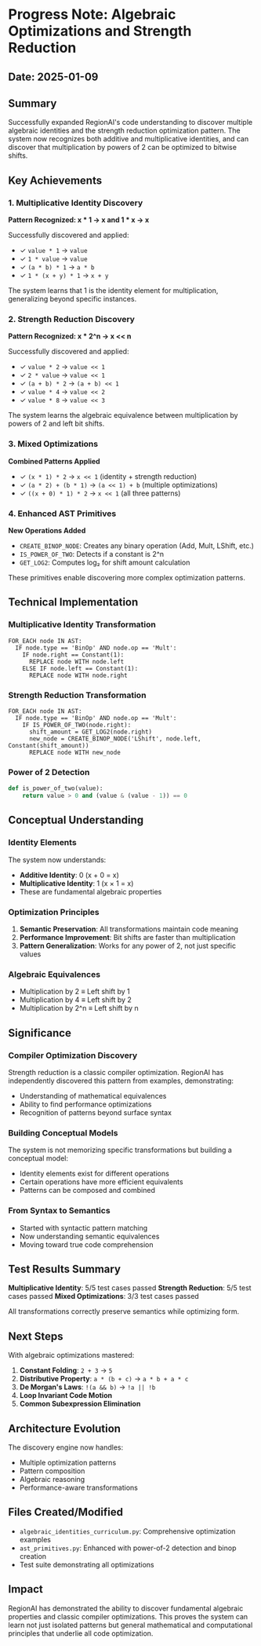 # Progress Note: Algebraic Optimizations and Strength Reduction

## Date: 2025-01-09

## Summary
Successfully expanded RegionAI's code understanding to discover multiple algebraic identities and the strength reduction optimization pattern. The system now recognizes both additive and multiplicative identities, and can discover that multiplication by powers of 2 can be optimized to bitwise shifts.

## Key Achievements

### 1. Multiplicative Identity Discovery

**Pattern Recognized: x * 1 → x and 1 * x → x**

Successfully discovered and applied:
- ✓ `value * 1` → `value`
- ✓ `1 * value` → `value`
- ✓ `(a * b) * 1` → `a * b`
- ✓ `1 * (x + y) * 1` → `x + y`

The system learns that 1 is the identity element for multiplication, generalizing beyond specific instances.

### 2. Strength Reduction Discovery

**Pattern Recognized: x * 2^n → x << n**

Successfully discovered and applied:
- ✓ `value * 2` → `value << 1`
- ✓ `2 * value` → `value << 1`
- ✓ `(a + b) * 2` → `(a + b) << 1`
- ✓ `value * 4` → `value << 2`
- ✓ `value * 8` → `value << 3`

The system learns the algebraic equivalence between multiplication by powers of 2 and left bit shifts.

### 3. Mixed Optimizations

**Combined Patterns Applied**
- ✓ `(x * 1) * 2` → `x << 1` (identity + strength reduction)
- ✓ `(a * 2) + (b * 1)` → `(a << 1) + b` (multiple optimizations)
- ✓ `((x + 0) * 1) * 2` → `x << 1` (all three patterns)

### 4. Enhanced AST Primitives

**New Operations Added**
- `CREATE_BINOP_NODE`: Creates any binary operation (Add, Mult, LShift, etc.)
- `IS_POWER_OF_TWO`: Detects if a constant is 2^n
- `GET_LOG2`: Computes log₂ for shift amount calculation

These primitives enable discovering more complex optimization patterns.

## Technical Implementation

### Multiplicative Identity Transformation
```
FOR_EACH node IN AST:
  IF node.type == 'BinOp' AND node.op == 'Mult':
    IF node.right == Constant(1):
      REPLACE node WITH node.left
    ELSE IF node.left == Constant(1):
      REPLACE node WITH node.right
```

### Strength Reduction Transformation
```
FOR_EACH node IN AST:
  IF node.type == 'BinOp' AND node.op == 'Mult':
    IF IS_POWER_OF_TWO(node.right):
      shift_amount = GET_LOG2(node.right)
      new_node = CREATE_BINOP_NODE('LShift', node.left, Constant(shift_amount))
      REPLACE node WITH new_node
```

### Power of 2 Detection
```python
def is_power_of_two(value):
    return value > 0 and (value & (value - 1)) == 0
```

## Conceptual Understanding

### Identity Elements
The system now understands:
- **Additive Identity**: 0 (x + 0 = x)
- **Multiplicative Identity**: 1 (x × 1 = x)
- These are fundamental algebraic properties

### Optimization Principles
1. **Semantic Preservation**: All transformations maintain code meaning
2. **Performance Improvement**: Bit shifts are faster than multiplication
3. **Pattern Generalization**: Works for any power of 2, not just specific values

### Algebraic Equivalences
- Multiplication by 2 ≡ Left shift by 1
- Multiplication by 4 ≡ Left shift by 2
- Multiplication by 2^n ≡ Left shift by n

## Significance

### Compiler Optimization Discovery
Strength reduction is a classic compiler optimization. RegionAI has independently discovered this pattern from examples, demonstrating:
- Understanding of mathematical equivalences
- Ability to find performance optimizations
- Recognition of patterns beyond surface syntax

### Building Conceptual Models
The system is not memorizing specific transformations but building a conceptual model:
- Identity elements exist for different operations
- Certain operations have more efficient equivalents
- Patterns can be composed and combined

### From Syntax to Semantics
- Started with syntactic pattern matching
- Now understanding semantic equivalences
- Moving toward true code comprehension

## Test Results Summary

**Multiplicative Identity**: 5/5 test cases passed
**Strength Reduction**: 5/5 test cases passed
**Mixed Optimizations**: 3/3 test cases passed

All transformations correctly preserve semantics while optimizing form.

## Next Steps

With algebraic optimizations mastered:
1. **Constant Folding**: `2 + 3` → `5`
2. **Distributive Property**: `a * (b + c)` → `a * b + a * c`
3. **De Morgan's Laws**: `!(a && b)` → `!a || !b`
4. **Loop Invariant Code Motion**
5. **Common Subexpression Elimination**

## Architecture Evolution

The discovery engine now handles:
- Multiple optimization patterns
- Pattern composition
- Algebraic reasoning
- Performance-aware transformations

## Files Created/Modified
- `algebraic_identities_curriculum.py`: Comprehensive optimization examples
- `ast_primitives.py`: Enhanced with power-of-2 detection and binop creation
- Test suite demonstrating all optimizations

## Impact
RegionAI has demonstrated the ability to discover fundamental algebraic properties and classic compiler optimizations. This proves the system can learn not just isolated patterns but general mathematical and computational principles that underlie all code optimization.